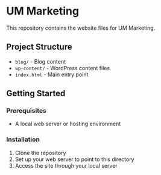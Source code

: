 # UM Marketing

This repository contains the website files for UM Marketing.

## Project Structure

- `blog/` - Blog content
- `wp-content/` - WordPress content files
- `index.html` - Main entry point

## Getting Started

### Prerequisites

- A local web server or hosting environment

### Installation

1. Clone the repository
2. Set up your web server to point to this directory
3. Access the site through your local server

